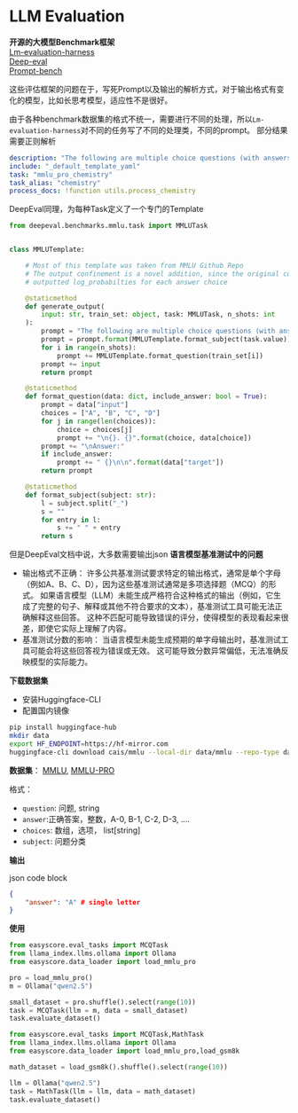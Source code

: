 # LLM Evaluation

**开源的大模型Benchmark框架**    
[Lm-evaluation-harness](https://github.com/EleutherAI/lm-evaluation-harness/tree/main)    
[Deep-eval](https://docs.confident-ai.com/docs/benchmarks-introduction)    
[Prompt-bench](https://github.com/microsoft/promptbench)

这些评估框架的问题在于，写死Prompt以及输出的解析方式，对于输出格式有变化的模型，比如长思考模型，适应性不是很好。

由于各种benchmark数据集的格式不统一，需要进行不同的处理，所以`Lm-evaluation-harness`对不同的任务写了不同的处理类，不同的prompt。
部分结果需要正则解析
```yaml
description: "The following are multiple choice questions (with answers) about chemistry. Think step by step and then finish your answer with \"the answer is (X)\" where X is the correct letter choice.\n"
include: "_default_template_yaml"
task: "mmlu_pro_chemistry"
task_alias: "chemistry"
process_docs: !function utils.process_chemistry
```

DeepEval同理，为每种Task定义了一个专门的Template
```python
from deepeval.benchmarks.mmlu.task import MMLUTask


class MMLUTemplate:

    # Most of this template was taken from MMLU Github Repo
    # The output confinement is a novel addition, since the original code
    # outputted log_probabilties for each answer choice

    @staticmethod
    def generate_output(
        input: str, train_set: object, task: MMLUTask, n_shots: int
    ):
        prompt = "The following are multiple choice questions (with answers) about{}.\n\n"
        prompt = prompt.format(MMLUTemplate.format_subject(task.value))
        for i in range(n_shots):
            prompt += MMLUTemplate.format_question(train_set[i])
        prompt += input
        return prompt

    @staticmethod
    def format_question(data: dict, include_answer: bool = True):
        prompt = data["input"]
        choices = ["A", "B", "C", "D"]
        for j in range(len(choices)):
            choice = choices[j]
            prompt += "\n{}. {}".format(choice, data[choice])
        prompt += "\nAnswer:"
        if include_answer:
            prompt += " {}\n\n".format(data["target"])
        return prompt

    @staticmethod
    def format_subject(subject: str):
        l = subject.split("_")
        s = ""
        for entry in l:
            s += " " + entry
        return s
```

但是DeepEval文档中说，大多数需要输出json
**语言模型基准测试中的问题**
- 输出格式不正确：
许多公共基准测试要求特定的输出格式，通常是单个字母（例如A、B、C、D），因为这些基准测试通常是多项选择题（MCQ）的形式。
如果语言模型（LLM）未能生成严格符合这种格式的输出（例如，它生成了完整的句子、解释或其他不符合要求的文本），基准测试工具可能无法正确解释这些回答。
这种不匹配可能导致错误的评分，使得模型的表现看起来很差，即使它实际上理解了内容。
- 基准测试分数的影响：
当语言模型未能生成预期的单字母输出时，基准测试工具可能会将这些回答视为错误或无效。
这可能导致分数异常偏低，无法准确反映模型的实际能力。


**下载数据集**
- 安装Huggingface-CLI
- 配置国内镜像

```bash
pip install huggingface-hub
mkdir data
export HF_ENDPOINT=https://hf-mirror.com
huggingface-cli download cais/mmlu --local-dir data/mmlu --repo-type dataset
```

**数据集**：
[MMLU](https://huggingface.co/datasets/cais/mmlu), [MMLU-PRO](https://huggingface.co/datasets/TIGER-Lab/MMLU-Pro?row=13)


格式：
- `question`: 问题, string
- `answer`:正确答案，整数，A-0, B-1, C-2, D-3, ....
- `choices`: 数组，选项， list[string]
- `subject`: 问题分类

**输出**

json code block
```json
{
    "answer": "A" # single letter
}
```


**使用**
```python
from easyscore.eval_tasks import MCQTask
from llama_index.llms.ollama import Ollama
from easyscore.data_loader import load_mmlu_pro

pro = load_mmlu_pro()
m = Ollama("qwen2.5")

small_dataset = pro.shuffle().select(range(10))
task = MCQTask(llm = m, data = small_dataset)
task.evaluate_dataset()
```


```python
from easyscore.eval_tasks import MCQTask,MathTask
from llama_index.llms.ollama import Ollama
from easyscore.data_loader import load_mmlu_pro,load_gsm8k

math_dataset = load_gsm8k().shuffle().select(range(10))

llm = Ollama("qwen2.5")
task = MathTask(llm = llm, data = math_dataset)
task.evaluate_dataset()
```